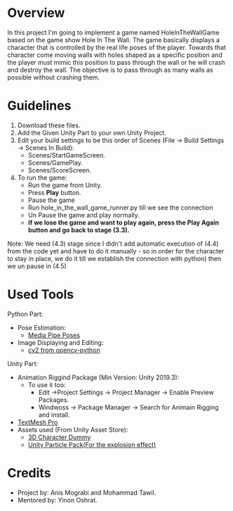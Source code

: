# Overview
In this project I'm going to implement a game named HoleInTheWallGame based on the game show Hole In The Wall.
The game basically displays a character that is controlled by the real life poses of the player. 
Towards that character come moving walls with holes shaped as a specific position and the player must mimic this position to pass through the wall or he will crash and destroy the wall. 
The objective is to pass through as many walls as possible without crashing them.

# Guidelines
1. Download these files.
2. Add the Given Unity Part to your own Unity Project.
3. Edit your build settings to be this order of Scenes (File -> Build Settings -> Scenes In Build):
    - Scenes/StartGameScreen.
    - Scenes/GamePlay.
    - Scenes/ScoreScreen.
4. To run the game:
    - Run the game from Unity.
    - Press **Play** button.
    - Pause the game 
    - Run hole_in_the_wall_game_runner.py till we see the connection
    - Un Pause the game and play normally.
    - **If we lose the game and want to play again, press the Play Again button and go back to stage (3.3).**
  
Note: We need (4.3) stage since I didn't add automatic execution of (4.4) from the code yet and have to do it manually - so in order for the character to stay in place, we do it till we establish the connection with python) then we un pause in (4.5)

# Used Tools
Python Part:
  * Pose Estimation:
    - [Media Pipe Poses](https://google.github.io/mediapipe/solutions/pose.html)
  * Image Displaying and Editing:
    - [cv2 from opencv-python](https://pypi.org/project/opencv-python/)

Unity Part:
  * Animation Riggind Package (Min Version: Unity 2019.3):
    - To use it too:
      * Edit ->Project Settings -> Project Manager -> Enable Preview Packages.
      * Windwoss -> Package Manager -> Search for Animain Rigging and install.
  * [TextMesh Pro](https://docs.unity3d.com/Manual/com.unity.textmeshpro.html)
  * Assets used (From Unity Asset Store):
    - [3D Character Dummy](https://assetstore.unity.com/packages/3d/characters/humanoids/humans/3d-character-dummy-178395)
    - [Unity Particle Pack(For the explosion effect)](https://assetstore.unity.com/packages/essentials/tutorial-projects/unity-particle-pack-127325)
    
# Credits
* Project by: Anis Mograbi and Mohammad Tawil.
* Mentored by: Yinon Oshrat.
